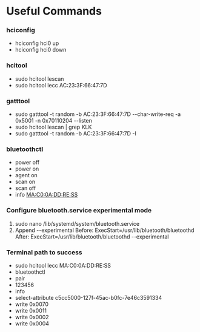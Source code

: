 # Useful Commands

### hciconfig

* hciconfig hci0 up
* hciconfig hci0 down

### hcitool

* sudo hcitool lescan
* sudo hcitool lecc AC:23:3F:66:47:7D

### gatttool

* sudo gatttool -t random -b AC:23:3F:66:47:7D --char-write-req -a 0x5001 -n 0x70110204 --listen
* sudo hcitool lescan | grep KLK
* sudo gatttool -t random -b AC:23:3F:66:47:7D -I

### bluetoothctl

* power off
* power on
* agent on
* scan on
* scan off
* info <MA:C0:0A:DD:RE:SS>

### Configure bluetooth.service experimental mode

1. sudo nano /lib/systemd/system/bluetooth.service
2. Append --experimental
   Before:
   ExecStart=/usr/lib/bluetooth/bluetoothd
   After:
   ExecStart=/usr/lib/bluetooth/bluetoothd --experimental

### Terminal path to success
* sudo hcitool lecc MA:C0:0A:DD:RE:SS
* bluetoothctl
* pair
* 123456
* info
* select-attribute c5cc5000-127f-45ac-b0fc-7e46c3591334
* write 0x0070
* write 0x0011
* write 0x0002
* write 0x0004
